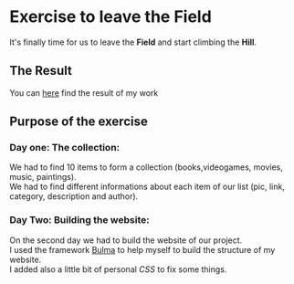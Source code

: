 # Exercise to leave the **Field**

It's finally time for us to leave the **Field** and start climbing the **Hill**.

## The Result

You can [here](https://igordespi.github.io/End-of-the-Field/) find the result of my work 

## Purpose of the exercise

### Day one: The collection:

We had to find 10 items to form a collection (books,videogames, movies, music, paintings).  
We had to find different informations about each item of our list (pic, link, category, description and author).

### Day Two: Building the website:

On the second day we had to build the website of our project.  
I used the framework [Bulma](https://bulma.io/) to help myself to build the structure of my website.  
I added also a little bit of personal *CSS* to fix some things.

